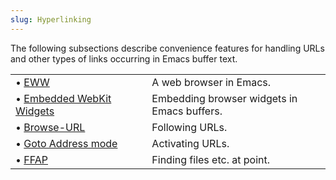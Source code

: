 ```yaml
---
slug: Hyperlinking
---
```


The following subsections describe convenience features for handling URLs and other types of links occurring in Emacs buffer text.

|                                                      |    |                                             |
| :--------------------------------------------------- | -- | :------------------------------------------ |
| • [EWW](EWW)                                         |    | A web browser in Emacs.                     |
| • [Embedded WebKit Widgets](Embedded-WebKit-Widgets) |    | Embedding browser widgets in Emacs buffers. |
| • [Browse-URL](Browse_002dURL)                       |    | Following URLs.                             |
| • [Goto Address mode](Goto-Address-mode)             |    | Activating URLs.                            |
| • [FFAP](FFAP)                                       |    | Finding files etc. at point.                |
